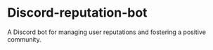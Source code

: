 # Discord-reputation-bot
 A Discord bot for managing user reputations and fostering a positive community.
